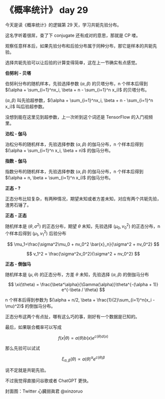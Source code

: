 # 《概率统计》 day 29

今天是读《概率统计》的逻辑第 29 天，学习共轭先验分布。

这名字听着很屌，查了下 conjugate 还有成对的意思，那就是 CP 喽。

观察任意样本后，如果先验分布和后验分布属于同种分布，那它是样本的共轭先验。

选择共轭先验可以让后验的计算变得简单，这在上一节确实有点感觉。

**伯努利 - 贝塔**

伯努利分布的随机样本，先验选择参数 $(\alpha, \beta)$ 的贝塔分布，n 个样本后得到 $(\alpha + \sum_{i=1}^nx_i, \beta + n - \sum_{i=1}^n x_i)$ 的贝塔分布。

$(\alpha, \beta)$ 叫先验超参数，$(\alpha + \sum_{i=1}^nx_i, \beta + n - \sum_{i=1}^n x_i)$ 叫后验超参数。

没想到能在这里见到超参数，上一次听到这个词还是 TensorFlow 的入门视频里。

**泊松 - 伽马**

泊松分布的随机样本，先验选择参数 $(\alpha, \beta)$ 的伽马分布，n 个样本后得到 $(\alpha + \sum_{i=1}^n x_i, \beta + n)$ 的伽马分布。

**指数 - 伽马**

指数分布的随机样本，先验选择参数 $(\alpha, \beta)$ 的伽马分布，n 个样本后得到 $(\alpha + n, \beta + \sum_{i=1}^n x_i)$ 的伽马分布。

**正态 - ?**

正态分布比较复杂，有两种情况，期望未知或者方差未知，对应有两个共轭先验，渣男石锤了。

**正态 - 正态**

随机样本是 $(\theta, \sigma^2)$ 的正态分布，期望 $\theta$ 未知，先验选择 $(\mu_0, v_0^2)$ 的正态分布，n 个样本后得到 $(\mu_1, v_1^2)$ 后验分布

$$
\mu_1=\frac{\sigma^2\mu_0 + nv_0^2 \bar{x}_n}{\sigma^2 + nv_0^2}
$$

$$
v_1^2 = \frac{\sigma^2v_0^2}{\sigma^2 + nv_0^2}
$$

**正态 - 倒伽马**

随机样本是 $(\mu, \theta)$ 的正态分布，方差 $\theta$ 未知，先验选择 $(\alpha, \beta)$ 的倒伽马分布

$$
\xi(\theta) = \frac{\beta^\alpha}{\Gamma(\alpha)}\theta^{-(\alpha + 1)} e^{-\beta / \theta}
$$

n 个样本后得到参数为 $(\alpha + n/2, \beta + \frac{1}{2}\sum_{i=1}^n(x_i - \mu)^2)$ 的倒伽马分布。

正态分布这两个有点扯，哪有这么巧的事，刚好有一个数据是已知的。

最后，如果联合概率可以写成

$$
f(x|\theta) = a(\theta)b(x)e^{c(\theta)d(x)}
$$

那么先验可以试试

$$\xi_{\alpha, \beta}(\theta) \propto a(\theta)^{\alpha} e^{c(\theta)\beta}$$

说不定就是共轭先验。

不过我觉得直接问谷歌或者 ChatGPT 更快。

封面图：Twitter 心臓弱眞君 @xinzoruo